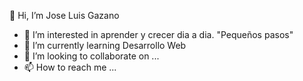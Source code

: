  👋 Hi, I’m Jose Luis Gazano
- 👀 I’m interested in  aprender y crecer  dia a dia. "Pequeños pasos"
- 🌱 I’m currently learning Desarrollo Web
- 💞️ I’m looking to collaborate on ...
- 📫 How to reach me ...

<!---
josegazano732/josegazano732 is a ✨ special ✨ repository because its `README.md` (this file) appears on your GitHub profile.
You can click the Preview link to take a look at your changes.
--->
